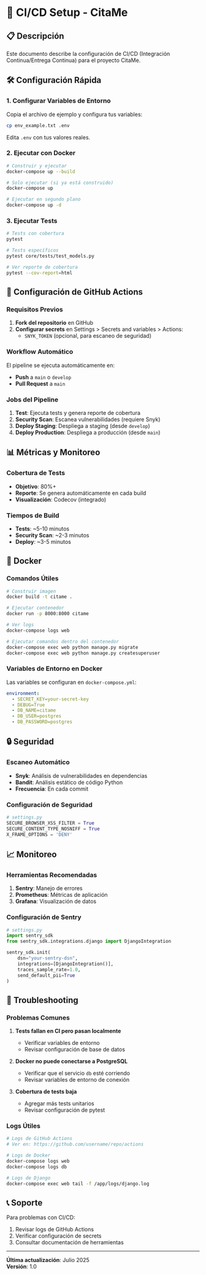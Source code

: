 # 🚀 CI/CD Setup - CitaMe

## 📋 Descripción

Este documento describe la configuración de CI/CD (Integración Continua/Entrega Continua) para el proyecto CitaMe.

## 🛠️ Configuración Rápida

### 1. Configurar Variables de Entorno

Copia el archivo de ejemplo y configura tus variables:

```bash
cp env_example.txt .env
```

Edita `.env` con tus valores reales.

### 2. Ejecutar con Docker

```bash
# Construir y ejecutar
docker-compose up --build

# Solo ejecutar (si ya está construido)
docker-compose up

# Ejecutar en segundo plano
docker-compose up -d
```

### 3. Ejecutar Tests

```bash
# Tests con cobertura
pytest

# Tests específicos
pytest core/tests/test_models.py

# Ver reporte de cobertura
pytest --cov-report=html
```

## 🔧 Configuración de GitHub Actions

### Requisitos Previos

1. **Fork del repositorio** en GitHub
2. **Configurar secrets** en Settings > Secrets and variables > Actions:
   - `SNYK_TOKEN` (opcional, para escaneo de seguridad)

### Workflow Automático

El pipeline se ejecuta automáticamente en:
- **Push** a `main` o `develop`
- **Pull Request** a `main`

### Jobs del Pipeline

1. **Test**: Ejecuta tests y genera reporte de cobertura
2. **Security Scan**: Escanea vulnerabilidades (requiere Snyk)
3. **Deploy Staging**: Despliega a staging (desde `develop`)
4. **Deploy Production**: Despliega a producción (desde `main`)

## 📊 Métricas y Monitoreo

### Cobertura de Tests
- **Objetivo**: 80%+
- **Reporte**: Se genera automáticamente en cada build
- **Visualización**: Codecov (integrado)

### Tiempos de Build
- **Tests**: ~5-10 minutos
- **Security Scan**: ~2-3 minutos
- **Deploy**: ~3-5 minutos

## 🐳 Docker

### Comandos Útiles

```bash
# Construir imagen
docker build -t citame .

# Ejecutar contenedor
docker run -p 8000:8000 citame

# Ver logs
docker-compose logs web

# Ejecutar comandos dentro del contenedor
docker-compose exec web python manage.py migrate
docker-compose exec web python manage.py createsuperuser
```

### Variables de Entorno en Docker

Las variables se configuran en `docker-compose.yml`:

```yaml
environment:
  - SECRET_KEY=your-secret-key
  - DEBUG=True
  - DB_NAME=citame
  - DB_USER=postgres
  - DB_PASSWORD=postgres
```

## 🔒 Seguridad

### Escaneo Automático
- **Snyk**: Análisis de vulnerabilidades en dependencias
- **Bandit**: Análisis estático de código Python
- **Frecuencia**: En cada commit

### Configuración de Seguridad

```python
# settings.py
SECURE_BROWSER_XSS_FILTER = True
SECURE_CONTENT_TYPE_NOSNIFF = True
X_FRAME_OPTIONS = 'DENY'
```

## 📈 Monitoreo

### Herramientas Recomendadas

1. **Sentry**: Manejo de errores
2. **Prometheus**: Métricas de aplicación
3. **Grafana**: Visualización de datos

### Configuración de Sentry

```python
# settings.py
import sentry_sdk
from sentry_sdk.integrations.django import DjangoIntegration

sentry_sdk.init(
    dsn="your-sentry-dsn",
    integrations=[DjangoIntegration()],
    traces_sample_rate=1.0,
    send_default_pii=True
)
```

## 🚨 Troubleshooting

### Problemas Comunes

1. **Tests fallan en CI pero pasan localmente**
   - Verificar variables de entorno
   - Revisar configuración de base de datos

2. **Docker no puede conectarse a PostgreSQL**
   - Verificar que el servicio `db` esté corriendo
   - Revisar variables de entorno de conexión

3. **Cobertura de tests baja**
   - Agregar más tests unitarios
   - Revisar configuración de pytest

### Logs Útiles

```bash
# Logs de GitHub Actions
# Ver en: https://github.com/username/repo/actions

# Logs de Docker
docker-compose logs web
docker-compose logs db

# Logs de Django
docker-compose exec web tail -f /app/logs/django.log
```

## 📞 Soporte

Para problemas con CI/CD:
1. Revisar logs de GitHub Actions
2. Verificar configuración de secrets
3. Consultar documentación de herramientas

---

**Última actualización**: Julio 2025  
**Versión**: 1.0 